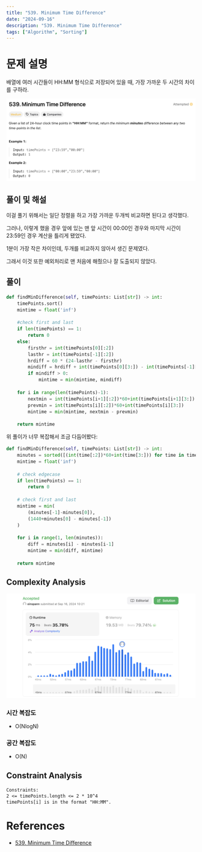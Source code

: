 ```yaml
---
title: "539. Minimum Time Difference"
date: "2024-09-16"
description: "539. Minimum Time Difference"
tags: ["Algorithm", "Sorting"]
---
```


# 문제 설명
배열에 여러 시간들이 HH:MM 형식으로 저장되어 있을 때, 가장 가까운 두 시간의 차이를 구하라.

![539](../../../images/LEET/539/539.png)

## 풀이 및 해설
이걸 풀기 위해서는 일단 정렬을 하고 가장 가까운 두개씩 비교하면 된다고 생각했다.   

그러나, 이렇게 했을 경우 앞에 있는 맨 앞 시간이 00:00인 경우와 마지막 시간이 23:59인 경우 계산을 틀리게 됐었다.  

1분이 가장 작은 차이인데, 두개를 비교하지 않아서 생긴 문제였다.  

그래서 이것 또한 예외처리로 맨 처음에 해줬으나 잘 도출되지 않았다.

## 풀이
```python
def findMinDifference(self, timePoints: List[str]) -> int:
    timePoints.sort()
    mintime = float('inf')

    #check first and last
    if len(timePoints) == 1:
        return 0
    else:
        firsthr = int(timePoints[0][:2])
        lasthr = int(timePoints[-1][:2])
        hrdiff = 60 * (24-lasthr - firsthr)
        mindiff = hrdiff + int(timePoints[0][3:]) - int(timePoints[-1][3:])
        if mindiff > 0:
            mintime = min(mintime, mindiff)

    for i in range(len(timePoints)-1):
        nextmin = int(timePoints[i+1][:2])*60+int(timePoints[i+1][3:])
        prevmin = int(timePoints[i][:2])*60+int(timePoints[i][3:])
        mintime = min(mintime, nextmin - prevmin)
    
    return mintime
```

위 풀이가 너무 복잡해서 조금 다듬어봤다:

```python
def findMinDifference(self, timePoints: List[str]) -> int:
    minutes = sorted([(int(time[:2])*60+int(time[3:])) for time in timePoints])
    mintime = float('inf')

    # check edgecase
    if len(timePoints) == 1:
        return 0
    
    # check first and last
    mintime = min(
        (minutes[-1]-minutes[0]),
        (1440+minutes[0] - minutes[-1])
    )

    for i in range(1, len(minutes)):
        diff = minutes[i] - minutes[i-1]
        mintime = min(diff, mintime)
    
    return mintime
```

## Complexity Analysis
![tc](../../../images/LEET/539/tc.png)


### 시간 복잡도
- O(NlogN)

### 공간 복잡도
- O(N)

## Constraint Analysis
```
Constraints:
2 <= timePoints.length <= 2 * 10^4
timePoints[i] is in the format "HH:MM".
```

# References
- [539. Minimum Time Difference](https://leetcode.com/problems/minimum-time-difference/)